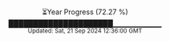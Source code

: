 <p align="center">
⏳Year Progress (72.27 %) <br>
█████████████████████▁▁▁▁▁▁▁▁▁ <br>
<sub>Updated: Sat, 21 Sep 2024 12:36:00 GMT</sub>
</p>

